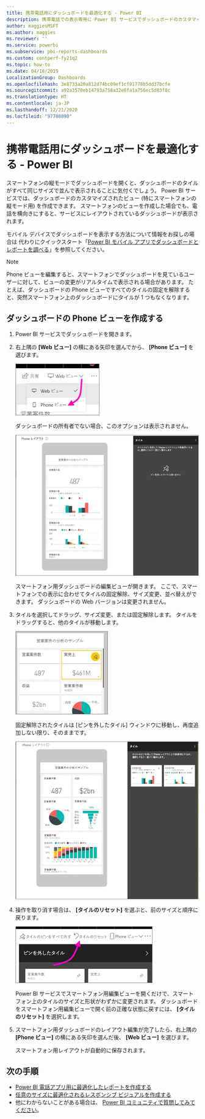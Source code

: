 ```yaml
---
title: 携帯電話用にダッシュボードを最適化する - Power BI
description: 携帯電話での表示専用に Power BI サービスでダッシュボードのカスタマイズしたビューを作成する方法について説明します。
author: maggiesMSFT
ms.author: maggies
ms.reviewer: ''
ms.service: powerbi
ms.subservice: pbi-reports-dashboards
ms.custom: contperf-fy21q2
ms.topic: how-to
ms.date: 04/18/2019
LocalizationGroup: Dashboards
ms.openlocfilehash: 3e8733a20a812d74bc09ef1cf91778b5dd37bcfe
ms.sourcegitcommit: a92a3570eb14793a758a32e8fa1a756ec5d83f8c
ms.translationtype: HT
ms.contentlocale: ja-JP
ms.lasthandoff: 12/21/2020
ms.locfileid: "97708090"
---
```

# <a name="optimize-a-dashboard-for-mobile-phones---power-bi"></a>携帯電話用にダッシュボードを最適化する - Power BI 
スマートフォンの縦モードでダッシュボードを開くと、ダッシュボードのタイルがすべて同じサイズで並んで表示されることに気付くでしょう。 Power BI サービスでは、ダッシュボードのカスタマイズされたビュー (特にスマートフォンの縦モード用) を作成できます。 スマートフォンのビューを作成した場合でも、電話を横向きにすると、サービスにレイアウトされているダッシュボードが表示されます。

モバイル デバイスでダッシュボードを表示する方法について情報をお探しの場合は 代わりにクイックスタート「[Power BI モバイル アプリでダッシュボードとレポートを調べる](../consumer/mobile/mobile-apps-quickstart-view-dashboard-report.md)」を参照してください。

> [!NOTE]
> Phone ビューを編集すると、スマートフォンでダッシュボードを見ているユーザーに対して、ビューの変更がリアルタイムで表示される場合があります。 たとえば、ダッシュボードの Phone ビューですべてのタイルの固定を解除すると、突然スマートフォン上のダッシュボードにタイルが 1 つもなくなります。 
> 
> 

## <a name="create-a-phone-view-of-a-dashboard"></a>ダッシュボードの Phone ビューを作成する
1. Power BI サービスでダッシュボードを開きます。
2. 右上隅の **[Web ビュー]** の横にある矢印を選んでから、 **[Phone ビュー]** を選びます。

    ![[Web ビュー] ドロップダウン メニューのスクリーンショット。ポインターが [Phone ビュー] を指しています。](media/service-create-dashboard-mobile-phone-view/power-bi-service-phone-view-dashboard.png)

    ダッシュボードの所有者でない場合、このオプションは表示されません。

    ![Phone ダッシュボードのスクリーンショット。編集ビューには、Phone ビューを調整するためのタイルの固定解除、サイズ変更、配置変更オプションがあります。](media/service-create-dashboard-mobile-phone-view/power-bi-mobile-edit-phone-view-canvas.png)

    スマートフォン用ダッシュボードの編集ビューが開きます。 ここで、スマートフォンでの表示に合わせてタイルの固定解除、サイズ変更、並べ替えができます。 ダッシュボードの Web バージョンは変更されません。


1. タイルを選択してドラッグ、サイズ変更、または固定解除します。 タイルをドラッグすると、他のタイルが移動します。
   
    ![Phone タイルのスクリーンショット。タイルを選択してドラッグ、サイズ変更、固定解除します。](media/service-create-dashboard-mobile-phone-view/power-bi-unpin-tile-phone-dashboard.png)
   
    固定解除されたタイルは [ピンを外したタイル] ウィンドウに移動し、再度追加しない限り、そのままです。
   
    ![Phone ダッシュボードのスクリーンショット。[ピンを外したタイル] ウィンドウにタイルが表示されています。](media/service-create-dashboard-mobile-phone-view/power-bi-mobile-edit-phone-view-post-edit.png)
2. 操作を取り消す場合は、 **[タイルのリセット]** を選ぶと、前のサイズと順序に戻ります。
   
    ![[ピンを外したタイル] ウィンドウのスクリーンショット。ポインターが [タイルのリセット] を指しています。](media/service-create-dashboard-mobile-phone-view/power-bi-service-phone-view-reset-tiles.png)
   
    Power BI サービスでスマートフォン用編集ビューを開くだけで、スマートフォン上のタイルのサイズと形状がわずかに変更されます。 ダッシュボードをスマートフォン用編集ビューで開く前の正確な状態に戻すには、 **[タイルのリセット]** を選択します。
3. スマートフォン用ダッシュボードのレイアウト編集が完了したら、右上隅の **[Phone ビュー]** の横にある矢印を選んだ後、 **[Web ビュー]** を選びます。
   
    スマートフォン用レイアウトが自動的に保存されます。

## <a name="next-steps"></a>次の手順
* [Power BI 電話アプリ用に最適化したレポートを作成する](desktop-create-phone-report.md)
* [任意のサイズに最適化されるレスポンシブ ビジュアルを作成する](../visuals/power-bi-report-visualizations.md)
* 他にわからないことがある場合は、 [Power BI コミュニティで質問してみてください](https://community.powerbi.com/)。

